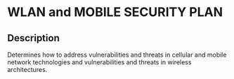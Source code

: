 <h1>WLAN and MOBILE SECURITY PLAN</h1>

<h2>Description</h2>
Determines how to address vulnerabilities and threats in cellular and mobile network technologies and  vulnerabilities and threats in wireless architectures. <br />


